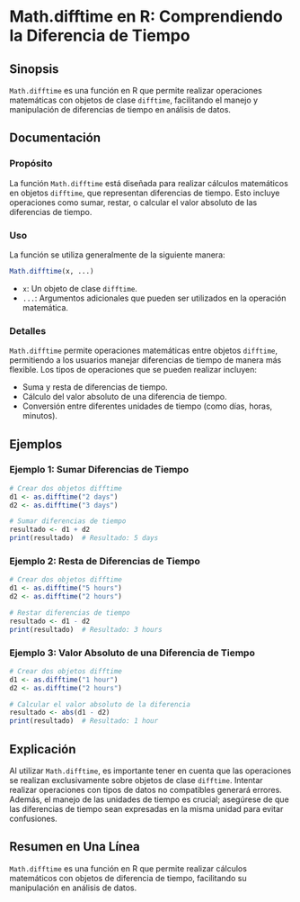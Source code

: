 <!--
Meta Description: # Math.difftime en R: Comprendiendo la Diferencia de Tiempo ## Sinopsis `Math.difftime` es una función en R que permite realizar operaciones matemátic...
Meta Keywords: difftime, tiempo, diferencias, resultado, objetos
-->

# Math.difftime en R: Comprendiendo la Diferencia de Tiempo

## Sinopsis
`Math.difftime` es una función en R que permite realizar operaciones matemáticas con objetos de clase `difftime`, facilitando el manejo y manipulación de diferencias de tiempo en análisis de datos.

## Documentación
### Propósito
La función `Math.difftime` está diseñada para realizar cálculos matemáticos en objetos `difftime`, que representan diferencias de tiempo. Esto incluye operaciones como sumar, restar, o calcular el valor absoluto de las diferencias de tiempo.

### Uso
La función se utiliza generalmente de la siguiente manera:

```R
Math.difftime(x, ...)
```

- `x`: Un objeto de clase `difftime`.
- `...`: Argumentos adicionales que pueden ser utilizados en la operación matemática.

### Detalles
`Math.difftime` permite operaciones matemáticas entre objetos `difftime`, permitiendo a los usuarios manejar diferencias de tiempo de manera más flexible. Los tipos de operaciones que se pueden realizar incluyen:

- Suma y resta de diferencias de tiempo.
- Cálculo del valor absoluto de una diferencia de tiempo.
- Conversión entre diferentes unidades de tiempo (como días, horas, minutos).

## Ejemplos
### Ejemplo 1: Sumar Diferencias de Tiempo
```R
# Crear dos objetos difftime
d1 <- as.difftime("2 days")
d2 <- as.difftime("3 days")

# Sumar diferencias de tiempo
resultado <- d1 + d2
print(resultado)  # Resultado: 5 days
```

### Ejemplo 2: Resta de Diferencias de Tiempo
```R
# Crear dos objetos difftime
d1 <- as.difftime("5 hours")
d2 <- as.difftime("2 hours")

# Restar diferencias de tiempo
resultado <- d1 - d2
print(resultado)  # Resultado: 3 hours
```

### Ejemplo 3: Valor Absoluto de una Diferencia de Tiempo
```R
# Crear dos objetos difftime
d1 <- as.difftime("1 hour")
d2 <- as.difftime("2 hours")

# Calcular el valor absoluto de la diferencia
resultado <- abs(d1 - d2)
print(resultado)  # Resultado: 1 hour
```

## Explicación
Al utilizar `Math.difftime`, es importante tener en cuenta que las operaciones se realizan exclusivamente sobre objetos de clase `difftime`. Intentar realizar operaciones con tipos de datos no compatibles generará errores. Además, el manejo de las unidades de tiempo es crucial; asegúrese de que las diferencias de tiempo sean expresadas en la misma unidad para evitar confusiones.

## Resumen en Una Línea
`Math.difftime` es una función en R que permite realizar cálculos matemáticos con objetos de diferencia de tiempo, facilitando su manipulación en análisis de datos.